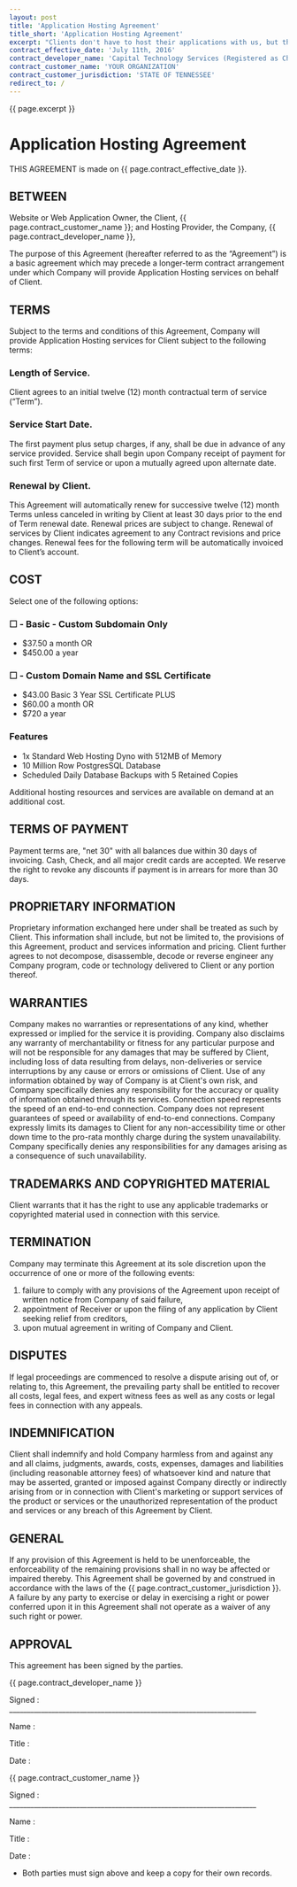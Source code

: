 ```yaml
---
layout: post
title: 'Application Hosting Agreement'
title_short: 'Application Hosting Agreement'
excerpt: "Clients don't have to host their applications with us, but there are times when it makes sense for us to care for the infrastructure. Here's our starter agreement for your review."
contract_effective_date: 'July 11th, 2016'
contract_developer_name: 'Capital Technology Services (Registered as Chapin Technology Service LLC)'
contract_customer_name: 'YOUR ORGANIZATION'
contract_customer_jurisdiction: 'STATE OF TENNESSEE'
redirect_to: /
---
```


{{ page.excerpt }}

# Application Hosting Agreement

THIS AGREEMENT is made on {{ page.contract_effective_date }}.

## BETWEEN

Website or Web Application Owner, the Client,
{{ page.contract_customer_name }}; and Hosting Provider, the Company,
{{ page.contract_developer_name }},

The purpose of this Agreement (hereafter referred to as the “Agreement”) is a
basic agreement which may precede a longer-term contract arrangement under which
Company will provide Application Hosting services on behalf of Client.

## TERMS

Subject to the terms and conditions of this Agreement, Company will provide
Application Hosting services for Client subject to the following terms:

### Length of Service.

Client agrees to an initial twelve (12) month contractual term of service
(“Term”).

### Service Start Date.

The first payment plus setup charges, if any, shall be due in advance of any
service provided. Service shall begin upon Company receipt of payment for such
first Term of service or upon a mutually agreed upon alternate date.

### Renewal by Client.

This Agreement will automatically renew for successive twelve (12) month Terms
unless canceled in writing by Client at least 30 days prior to the end of Term
renewal date. Renewal prices are subject to change. Renewal of services by
Client indicates agreement to any Contract revisions and price changes. Renewal
fees for the following term will be automatically invoiced to Client’s account.

## COST

Select one of the following options:

### ☐ - Basic - Custom Subdomain Only

* $37.50 a month OR
* $450.00 a year

### ☐ - Custom Domain Name and SSL Certificate

* $43.00 Basic 3 Year SSL Certificate PLUS
* $60.00 a month OR
* $720 a year

### Features

* 1x Standard Web Hosting Dyno with 512MB of Memory
* 10 Million Row PostgresSQL Database
* Scheduled Daily Database Backups with 5 Retained Copies

Additional hosting resources and services are available on demand at an
additional cost.

## TERMS OF PAYMENT

Payment terms are, "net 30" with all balances due within 30 days of invoicing.
Cash, Check, and all major credit cards are accepted. We reserve the right to
revoke any discounts if payment is in arrears for more than 30 days.

## PROPRIETARY INFORMATION

Proprietary information exchanged here under shall be treated as such by Client.
This information shall include, but not be limited to, the provisions of this
Agreement, product and services information and pricing. Client further agrees
to not decompose, disassemble, decode or reverse engineer any Company program,
code or technology delivered to Client or any portion thereof.

## WARRANTIES

Company makes no warranties or representations of any kind, whether expressed or
implied for the service it is providing. Company also disclaims any warranty of
merchantability or fitness for any particular purpose and will not be
responsible for any damages that may be suffered by Client, including loss of
data resulting from delays, non-deliveries or service interruptions by any cause
or errors or omissions of Client. Use of any information obtained by way of
Company is at Client's own risk, and Company specifically denies any
responsibility for the accuracy or quality of information obtained through its
services. Connection speed represents the speed of an end-to-end connection.
Company does not represent guarantees of speed or availability of end-to-end
connections. Company expressly limits its damages to Client for any
non-accessibility time or other down time to the pro-rata monthly charge during
the system unavailability. Company specifically denies any responsibilities for
any damages arising as a consequence of such unavailability.

## TRADEMARKS AND COPYRIGHTED MATERIAL

Client warrants that it has the right to use any applicable trademarks or
copyrighted material used in connection with this service.

## TERMINATION

Company may terminate this Agreement at its sole discretion upon the occurrence
of one or more of the following events:

1.  failure to comply with any provisions of the Agreement upon receipt of
    written notice from Company of said failure,
1.  appointment of Receiver or upon the filing of any application by Client
    seeking relief from creditors,
1.  upon mutual agreement in writing of Company and Client.

## DISPUTES

If legal proceedings are commenced to resolve a dispute arising out of, or
relating to, this Agreement, the prevailing party shall be entitled to recover
all costs, legal fees, and expert witness fees as well as any costs or legal
fees in connection with any appeals.

## INDEMNIFICATION

Client shall indemnify and hold Company harmless from and against any and all
claims, judgments, awards, costs, expenses, damages and liabilities (including
reasonable attorney fees) of whatsoever kind and nature that may be asserted,
granted or imposed against Company directly or indirectly arising from or in
connection with Client's marketing or support services of the product or
services or the unauthorized representation of the product and services or any
breach of this Agreement by Client.

## GENERAL

If any provision of this Agreement is held to be unenforceable, the
enforceability of the remaining provisions shall in no way be affected or
impaired thereby. This Agreement shall be governed by and construed in
accordance with the laws of the {{ page.contract_customer_jurisdiction }}.
A failure by any party to exercise or delay in exercising a right or power
conferred upon it in this Agreement shall not operate as a waiver of any such
right or power.

## APPROVAL

This agreement has been signed by the parties.

{{ page.contract_developer_name }}

Signed : ______________________________________________________________________

Name :

Title :

Date :

{{ page.contract_customer_name }}

Signed : ______________________________________________________________________

Name :

Title :

Date :

* Both parties must sign above and keep a copy for their own records.
